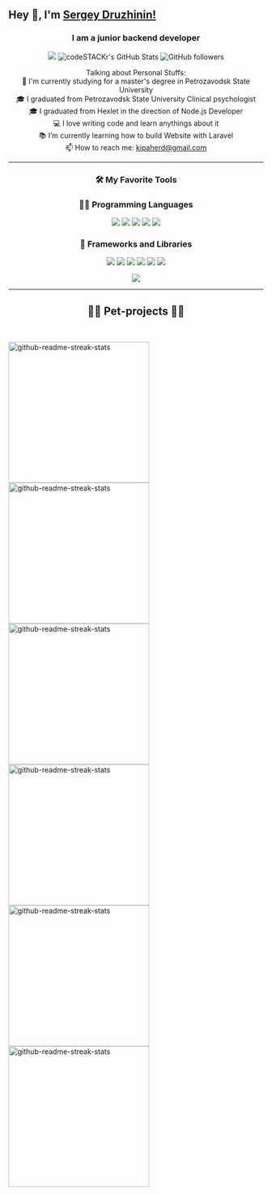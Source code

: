 ## Hey 👋, I'm [Sergey Druzhinin!](https://github.com/Yakanaro/Yakanaro)
<h3 align="center">I am a junior backend developer</h3>

<p align="center">
 <a href="https://t.me/yamamotto"><img src="https://img.shields.io/badge/-Telegram-blue?style=flat&logo=Telegram&logoColor=white" /></a>
 <img alt="codeSTACKr's GitHub Stats" src="https://komarev.com/ghpvc/?username=Yakanaro&color=green" />
 <img alt="GitHub followers" src="https://img.shields.io/github/followers/Yakanaro?color=green&logo=github">
</p>

<p align="center">
  Talking about Personal Stuffs:
  <br>
  🔬 I'm currently studying for a master's degree in Petrozavodsk State University
  <br>
  🎓 I graduated from Petrozavodsk State University Clinical psychologist
  <br>
  🎓 I graduated from Hexlet in the direction of Node.js Developer
  <br>
  💻 I love writing code and learn anythings about it
  <br>
  📚 I’m currently learning how to build Website with Laravel
  <br>
  📫 How to reach me: <a href="mailto: kipaherd@gmail.com">kipaherd@gmail.com</a>
</p>
<hr>
<h3 align="center">🛠️ My Favorite Tools</h3>
<h3 align="center">👨‍💻 Programming Languages</h3>
<p align="center">
<img src="https://img.shields.io/badge/-Ruby-red.svg?logo=ruby">
<img src="https://img.shields.io/badge/Node.js-43853D.svg?logo=node.js&logoColor=white">
<img src="https://img.shields.io/badge/PHP-777BB4.svg?logo=php&logoColor=white">
<img src="https://img.shields.io/badge/JavaScript-F7DF1E.svg?logo=javascript&logoColor=black">
<img src="https://img.shields.io/badge/-GO-blue.svg?logo=go">
</p>
<h3 align="center">🧰 Frameworks and Libraries</h3>
<p align="center">
<img src="https://img.shields.io/badge/Express.js-404d59.svg?logo=express&logoColor=white">
<img src="https://custom-icon-badges.demolab.com/badge/PHPUnit-366488.svg?logo=test-tube&logoColor=white">
<img src="https://img.shields.io/badge/Symfony-111111.svg?logo=symfony&logoColor=white">
<img src="https://custom-icon-badges.demolab.com/badge/Slim-74a045.svg?logo=slim-php">
<img src="https://img.shields.io/badge/-Ruby%20on%20Rails-red.svg?logo=ruby">
<img src="https://img.shields.io/badge/-Laravel-black.svg?logo=laravel">
</p>
<p align="center">
 <img src="https://github-readme-stats.vercel.app/api/top-langs/?username=Yakanaro&layout=compact&theme=react&border_color=61dafb&border_radius=10" />
</p>
<hr>
<h2 align="center">👨‍💻 Pet-projects 👨‍💻</h2>
<br>
<p align="left">
    <a href="https://github.com/Yakanaro/php-gendiff"><img width="278" src="https://denvercoder1-github-readme-stats.vercel.app/api/pin/?username=Yakanaro&repo=php-gendiff&theme=react&border_color=61dafb&border_radius=10&show_icons=false" alt="github-readme-streak-stats"></a>
    <a href="https://github.com/Yakanaro/github-readme-streak-stats"><img width="278" src="https://denvercoder1-github-readme-stats.vercel.app/api/pin/?username=Yakanaro&repo=Page-Analyzer&theme=react&border_color=61dafb&border_radius=10&show_icons=false" alt="github-readme-streak-stats"></a>
    <a href="https://github.com/Yakanaro/github-readme-streak-stats"><img width="278" src="https://denvercoder1-github-readme-stats.vercel.app/api/pin/?username=Yakanaro&repo=Form-Generator&theme=react&border_color=61dafb&border_radius=10&show_icons=false" alt="github-readme-streak-stats"></a>
    <a href="https://github.com/Yakanaro/github-readme-streak-stats"><img width="278" src="https://denvercoder1-github-readme-stats.vercel.app/api/pin/?username=Yakanaro&repo=quotes-turbo&theme=react&border_color=61dafb&border_radius=10&show_icons=false" alt="github-readme-streak-stats"></a>
    <a href="https://github.com/Yakanaro/github-readme-streak-stats"><img width="278" src="https://denvercoder1-github-readme-stats.vercel.app/api/pin/?username=Yakanaro&repo=Rocket-Notes&theme=react&border_color=61dafb&border_radius=10&show_icons=false" alt="github-readme-streak-stats"></a>
    <a href="https://github.com/Yakanaro/github-readme-streak-stats"><img width="278" src="https://denvercoder1-github-readme-stats.vercel.app/api/pin/?username=Yakanaro&repo=Task-Manager&theme=react&border_color=61dafb&border_radius=10&show_icons=false" alt="github-readme-streak-stats"></a>
  </p>
